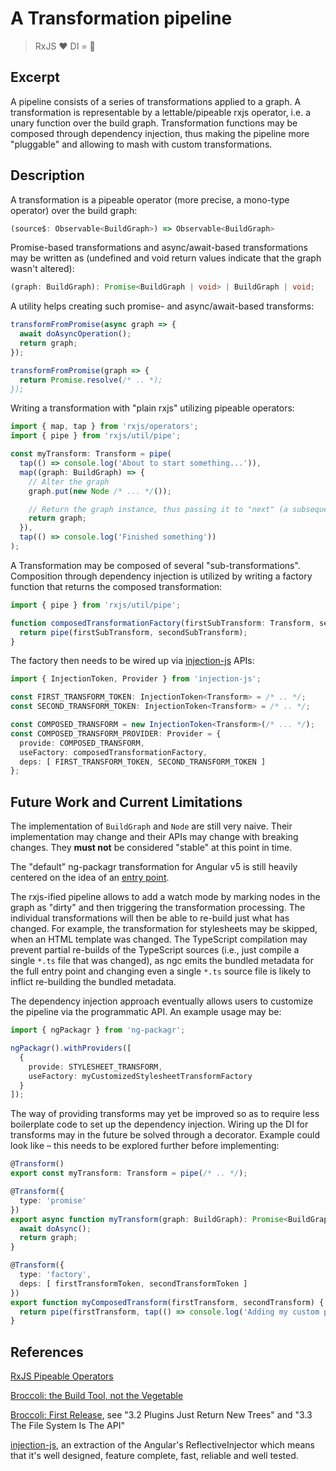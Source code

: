 # A Transformation pipeline

> RxJS ❤️ DI = 🌳

## Excerpt

A pipeline consists of a series of transformations applied to a graph.
A transformation is representable by a lettable/pipeable rxjs operator, i.e. a unary function over the build graph.
Transformation functions may be composed through dependency injection, thus making the pipeline more "pluggable" and allowing to mash with custom transformations.

## Description

A transformation is a pipeable operator (more precise, a mono-type operator) over the build graph:

```ts
(source$: Observable<BuildGraph>) => Observable<BuildGraph>
```

Promise-based transformations and async/await-based transformations may be written as (undefined and void return values indicate that the graph wasn't altered):

```ts
(graph: BuildGraph): Promise<BuildGraph | void> | BuildGraph | void;
```

A utility helps creating such promise- and async/await-based transforms:

```ts
transformFromPromise(async graph => {
  await doAsyncOperation();
  return graph;
});

transformFromPromise(graph => {
  return Promise.resolve(/* .. *);
});
```

Writing a transformation with "plain rxjs" utilizing pipeable operators:

```ts
import { map, tap } from 'rxjs/operators';
import { pipe } from 'rxjs/util/pipe';

const myTransform: Transform = pipe(
  tap(() => console.log('About to start something...')),
  map((graph: BuildGraph) => {
    // Alter the graph
    graph.put(new Node /* ... */());

    // Return the graph instance, thus passing it to "next" (a subsequent transform)
    return graph;
  }),
  tap(() => console.log('Finished something'))
);
```

A Transformation may be composed of several "sub-transformations". Composition through dependency injection is utilized by writing a factory function that returns the composed transformation:

```ts
import { pipe } from 'rxjs/util/pipe';

function composedTransformationFactory(firstSubTransform: Transform, secondSubTransform: Transform) {
  return pipe(firstSubTransform, secondSubTransform);
}
```

The factory then needs to be wired up via [injection-js](https://github.com/mgechev/injection-js) APIs:

```ts
import { InjectionToken, Provider } from 'injection-js';

const FIRST_TRANSFORM_TOKEN: InjectionToken<Transform> = /* .. */;
const SECOND_TRANSFORM_TOKEN: InjectionToken<Transform> = /* .. */;

const COMPOSED_TRANSFORM = new InjectionToken<Transform>(/* ... */);
const COMPOSED_TRANSFORM_PROVIDER: Provider = {
  provide: COMPOSED_TRANSFORM,
  useFactory: composedTransformationFactory,
  deps: [ FIRST_TRANSFORM_TOKEN, SECOND_TRANSFORM_TOKEN ]
};
```

## Future Work and Current Limitations

The implementation of `BuildGraph` and `Node` are still very naive.
Their implementation may change and their APIs may change with breaking changes.
They **must not** be considered "stable" at this point in time.

The "default" ng-packagr transformation for Angular v5 is still heavily centered on the idea of an [entry point](https://github.com/dherges/ng-packagr/blob/master/src/lib/ng-package-format/entry-point.ts#L7).

The rxjs-ified pipeline allows to add a watch mode by marking nodes in the graph as "dirty" and then triggering the transformation processing.
The individual transformations will then be able to re-build just what has changed.
For example, the transformation for stylesheets may be skipped, when an HTML template was changed.
The TypeScript compilation may prevent partial re-builds of the TypeScript sources (i.e., just compile a single `*.ts` file that was changed), as ngc emits the bundled metadata for the full entry point and changing even a single `*.ts` source file is likely to inflict re-building the bundled metadata.

The dependency injection approach eventually allows users to customize the pipeline via the programmatic API.
An example usage may be:

```ts
import { ngPackagr } from 'ng-packagr';

ngPackagr().withProviders([
  {
    provide: STYLESHEET_TRANSFORM,
    useFactory: myCustomizedStylesheetTransformFactory
  }
]);
```

The way of providing transforms may yet be improved so as to require less boilerplate code to set up the dependency injection.
Wiring up the DI for transforms may in the future be solved through a decorator.
Example could look like – this needs to be explored further before implementing:

```ts
@Transform()
export const myTransform: Transform = pipe(/* .. */);

@Transform({
  type: 'promise'
})
export async function myTransform(graph: BuildGraph): Promise<BuildGraph> {
  await doAsync();
  return graph;
}

@Transform({
  type: 'factory',
  deps: [ firstTransformToken, secondTransformToken ]
})
export function myComposedTransform(firstTransform, secondTransform) {
  return pipe(firstTransform, tap(() => console.log('Adding my custom processing in-between')), secondTransform);
}
```

## References

[RxJS Pipeable Operators](https://github.com/ReactiveX/rxjs/blob/master/doc/pipeable-operators.md#pipeable-operators)

[Broccoli: the Build Tool, not the Vegetable](https://hashrocket.com/blog/posts/broccoli-the-build-tool-not-the-vegetable)

[Broccoli: First Release](https://www.solitr.com/blog/2014/02/broccoli-first-release/), see "3.2 Plugins Just Return New Trees" and "3.3 The File System Is The API"

[injection-js](https://github.com/mgechev/injection-js), an extraction of the Angular's ReflectiveInjector which means that it's well designed, feature complete, fast, reliable and well tested.
